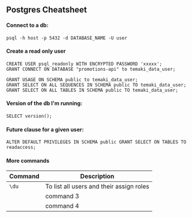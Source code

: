 ## Postgres Cheatsheet


#### Connect to a db: 
```
psql -h host -p 5432 -d DATABASE_NAME -U user  
```
#### Create a read only user
```
CREATE USER psql_readonly WITH ENCRYPTED PASSWORD 'xxxxx';
GRANT CONNECT ON DATABASE "promotions-api" to temaki_data_user;

GRANT USAGE ON SCHEMA public to temaki_data_user;
GRANT SELECT ON ALL SEQUENCES IN SCHEMA public TO temaki_data_user;
GRANT SELECT ON ALL TABLES IN SCHEMA public TO temaki_data_user;
```
#### Version of the db I'm running: 
```
SELECT version();
```
#### Future clause for a given user: 
```
ALTER DEFAULT PRIVILEGES IN SCHEMA public GRANT SELECT ON TABLES TO readaccess;
```
#### More commands

| Command  | Description  |
|----------|--------------|
|```\du```  | To list all users and their assign roles |
|  | command 3 |
|  | command 4 |

